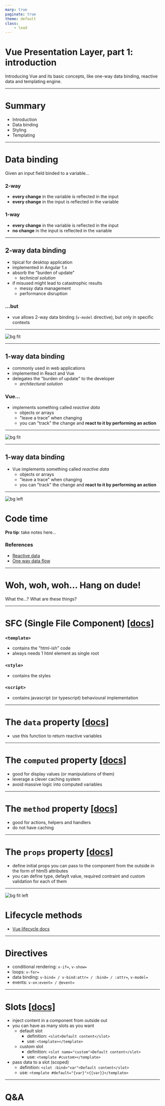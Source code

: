 ```yaml
---
marp: true
paginate: true
theme: default
class:
    - lead
---
```


# Vue Presentation Layer, part 1: introduction

Introducing Vue and its basic concepts, like one-way data binding, reactive data and templating engine.

---

# Summary

- Introduction
- Data binding
- Styling
- Templating

---

# Data binding

Given an input field binded to a variable...

### 2-way

- **every change** in the variable is reflected in the input
- **every change** in the input is reflected in the variable

### 1-way

- **every change** in the variable is reflected in the input
- **no change** in the input is reflected in the variable

---

## 2-way data binding

- tipical for desktop application
- implemented in Angular 1.x
- absorb the "burden of update"
    - *technical solution*
- if misused might lead to catastrophic results
    - messy data management
    - performance disruption

### ...but

- vue allows 2-way data binding (`v-model` directive), but only in specific contexts

--- 

![bg fit](/assets/docs/2-way.png)

---

## 1-way data binding

- commonly used in web applications
- implemented in React and Vue
- delegates the "burden of update" to the developer
    - *architectural solution*

### Vue...

- implements something called *reactive data*
    - objects or arrays
    - "leave a trace" when changing
    - you can "track" the change and **react to it by performing an action**

--- 

![bg fit](/assets/docs/1-way.png)

---

## 1-way data binding

- Vue implements something called *reactive data*
    - objects or arrays
    - "leave a trace" when changing
    - you can "track" the change and **react to it by performing an action**

--- 

![bg left](/assets/docs/code.jpg)

# Code time

**Pro tip**: take notes here...

### References

- [Reactive data](https://vuejs.org/v2/guide/reactivity.html)
- [One way data flow](https://vuejs.org/v2/guide/components-props.html)

---

# Woh, woh, woh... Hang on dude! 

What the...? What are these things?

---

# SFC (Single File Component) [[docs]](https://vuejs.org/v2/guide/single-file-components.html)

### `<template>`

- contains the "html-ish" code
- always needs 1 html element as single root

### `<style>`

- contains the styles

### `<script>`

- contains javascript (or typescript) behavioural implementation

---

# The `data` property [[docs]](https://vuejs.org/v2/guide/reactivity.html)

- use this function to return reactive variables

---

# The `computed` property [[docs]](https://vuejs.org/v2/guide/computed.html)

- good for display values (or manipulations of them)
- leverage a clever caching system
- avoid massive logic into computed variables

---

# The `method` property [[docs]](https://vuejs.org/v2/guide/computed.html#Computed-Caching-vs-Methods)

- good for actions, helpers and handlers
- do not have caching

---

# The `props` property [[docs]](https://vuejs.org/v2/guide/components-props.html)

- define initial props you can pass to the component from the outside
in the form of html5 attributes
- you can define type, defaylt value, required contraint and custom validation for each of them

---

![bg fit left](/assets/docs/lifecycle.png)

# Lifecycle methods

- [Vue lifecycle docs](https://vuejs.org/v2/guide/instance.html#Lifecycle-Diagram)

---

# Directives 

- conditional rendering: `v-if=`, `v-show=`
- loops: `v-for=`
- data binding: `v-bind= / v-bind:attr= / :bind= / :attr=`, `v-model=` 
- events: `v-on:event= / @event=`

---

# Slots [[docs]](https://vuejs.org/v2/guide/components-slots.html)

- inject content in a component from outside out
- you can have as many slots as you want
    - default slot 
        - definition: `<slot>Default content</slot>`
        - use: `<template></template>`
    - custom slot 
        - definition: `<slot name="custom">Default content</slot>`
        - use: `<template #custom></template>`
- pass data to a slot (scoped)
    - definition: `<slot :bind="var">Default content</slot>`
    - use: `<template #default="{var}">{{var}}</template>`

---

# Q&A
